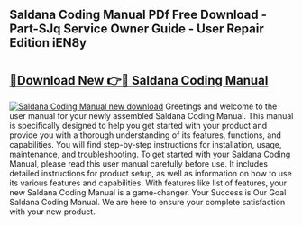 ## Saldana Coding Manual PDf Free Download - Part-SJq Service Owner Guide - User Repair Edition iEN8y

# <h2><a href="http://cf18985.oget.top/?id=Saldana+Coding+Manual">🔗Download New 👉🔴 Saldana Coding Manual</a></h2>

[![Saldana Coding Manual new download](https://i.imgur.com/5g1atiW.png)](http://cf18985.oget.top/?id=Saldana+Coding+Manual)
Greetings and welcome to the user manual for your newly assembled Saldana Coding Manual. This manual is specifically designed to help you get started with your product and provide you with a thorough understanding of its features, functions, and capabilities. You will find step-by-step instructions for installation, usage, maintenance, and troubleshooting. To get started with your Saldana Coding Manual, please read this user manual carefully before use. It includes detailed instructions for product setup, as well as information on how to use its various features and capabilities. With features like list of features, your new Saldana Coding Manual is a game-changer. Your Success is Our Goal Saldana Coding Manual. We are here to ensure your complete satisfaction with your new product.
